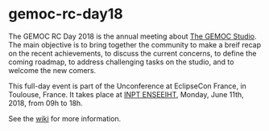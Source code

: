 # gemoc-rc-day18
The GEMOC RC Day 2018 is the annual meeting about [The GEMOC Studio](http://eclipse.org/gemoc). The main objective is to bring together the community to make a breif recap on the recent achievements, to discuss the current concerns, to define the coming roadmap, to address challenging tasks on the studio, and to welcome the new comers.

This full-day event is part of the Unconference at EclipseCon France, in Toulouse, France. It takes place at [INPT ENSEEIHT](https://www.google.fr/maps/place/INP-ENSEEIHT/@43.6020384,1.4522147,17z/data=!3m1!4b1!4m5!3m4!1s0x12aebc90e5abb5e5:0x3affd3008b8b9f03!8m2!3d43.6020384!4d1.4544087?hl=fr), Monday, June 11th, 2018, from 09h to 18h. 

See the [wiki](./wiki) for more information. 

